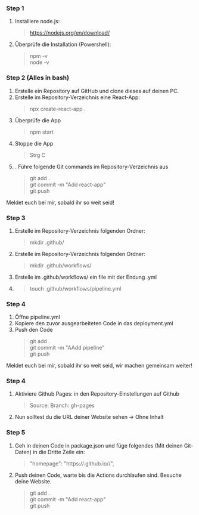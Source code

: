 ### Step 1 
1. Installiere node.js: 
    > https://nodejs.org/en/download/
2. Überprüfe die Installation (Powershell): 
    > npm -v  
    > node -v

### Step 2 (Alles in bash)
1. Erstelle ein Repository auf GitHub und clone dieses auf deinen PC.
2. Erstelle im Repository-Verzeichnis eine React-App: 
   > npx create-react-app . 
3. Überprüfe die App 
   > npm start
4. Stoppe die App 
   > Strg C
5. . Führe folgende Git commands im Repository-Verzeichnis aus
   > git add . \
   > git commit -m "Add react-app" \
   > git push  

Meldet euch bei mir, sobald ihr so weit seid! 

### Step 3
1. Erstelle im Repository-Verzeichnis folgenden Ordner:
   >mkdir .github/
2. Erstelle im Repository-Verzeichnis folgenden Ordner:
   >mkdir .github/workflows/
3. Erstelle im .github/workflows/ ein file mit der Endung .yml 
4. > touch .github/workflows/pipeline.yml

### Step 4
1. Öffne pipeline.yml
2. Kopiere den zuvor ausgearbeiteten Code in das deployment.yml
3. Push den Code 
   > git add . \
   > git commit -m "AAdd pipeline" \
   > git push  

Meldet euch bei mir, sobald ihr so weit seid, wir machen gemeinsam weiter!

### Step 4 
1. Aktiviere Github Pages: in den Repository-Einstellungen auf Github
   > Source: Branch: gh-pages
2. Nun solltest du die URL deiner Website sehen -> Ohne Inhalt 

### Step 5 
1. Geh in deinen Code in package.json und füge folgendes (Mit deinen Git-Daten) in die Dritte Zeile ein:
   > "homepage": "https://<username>.github.io/<project>/",
2. Push deinen Code, warte bis die Actions durchlaufen sind. Besuche deine Website. 
   > git add . \
   > git commit -m "Add react-app" \
   > git push  